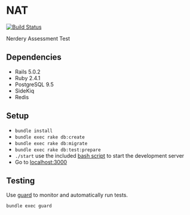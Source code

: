 # NAT

[![Build Status](https://travis-ci.org/timlkelly/nat.svg?branch=master)](https://travis-ci.org/timlkelly/nat)

Nerdery Assessment Test

## Dependencies
- Rails 5.0.2
- Ruby 2.4.1
- PostgreSQL 9.5
- SideKiq
- Redis

## Setup
- `bundle install`
- `bundle exec rake db:create`
- `bundle exec rake db:migrate`
- `bundle exec rake db:test:prepare`
- `./start` use the included [bash script](https://github.com/timlkelly/nat/blob/master/start) to start the development server
- Go to [localhost:3000](http://localhost:3000)

## Testing
Use [guard](https://github.com/guard/guard) to monitor and
automatically run tests.

`bundle exec guard`


